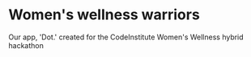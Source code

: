 # Women's wellness warriors

Our app, 'Dot.' created for the CodeInstitute Women's Wellness hybrid hackathon
